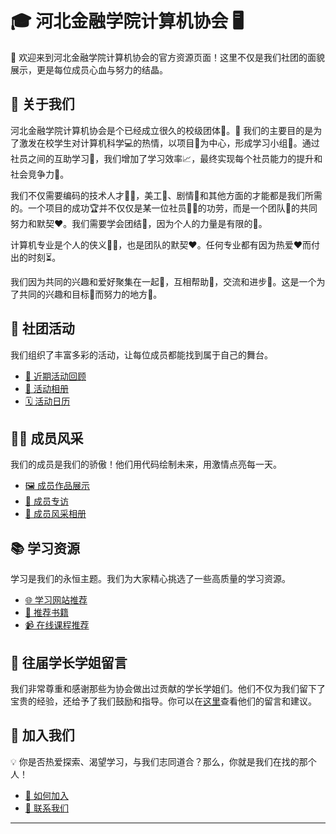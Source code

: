 ﻿---
enable_comments: false
---

# 🎓 河北金融学院计算机协会 🖥️

🎉 欢迎来到河北金融学院计算机协会的官方资源页面！这里不仅是我们社团的面貌展示，更是每位成员心血与努力的结晶。

## 🌟 关于我们

河北金融学院计算机协会是个已经成立很久的校级团体🏫。🚀 我们的主要目的是为了激发在校学生对计算机科学💻的热情，以项目📑为中心，形成学习小组👥。通过社员之间的互助学习🤝，我们增加了学习效率📈，最终实现每个社员能力的提升和社会竞争力💪。

我们不仅需要编码的技术人才👩‍💻，美工🎨、剧情📖和其他方面的才能都是我们所需的。一个项目的成功🏆并不仅仅是某一位社员👨‍🎓的功劳，而是一个团队👥的共同努力和默契❤️。我们需要学会团结🤝，因为个人的力量是有限的🔋。

计算机专业是个人的侠义🦸‍♂️，也是团队的默契❤️。任何专业都有因为热爱❤️而付出的时刻⏳。

我们因为共同的兴趣和爱好聚集在一起🤗，互相帮助🤝，交流和进步🚀。这是一个为了共同的兴趣和目标🎯而努力的地方🌟。

## 🎈 社团活动

我们组织了丰富多彩的活动，让每位成员都能找到属于自己的舞台。

- [📅 近期活动回顾](./activities/recent-events.md)
- [📸 活动相册](./activities/event-photos.md)
- [🗓️ 活动日历](./activities/event-calendar.md)

## 👩‍💻 成员风采

我们的成员是我们的骄傲！他们用代码绘制未来，用激情点亮每一天。

- [🖼️ 成员作品展示](./members/portfolio.md)
- [🎤 成员专访](./members/member-interviews.md)
- [👥 成员风采相册](./members/member-photos.md)

## 📚 学习资源

学习是我们的永恒主题。我们为大家精心挑选了一些高质量的学习资源。

- [🌐 学习网站推荐](./resources/websites.md)
- [📖 推荐书籍](./resources/book-recommendations.md)
- [📹 在线课程推荐](./resources/online-courses.md)

## 💌 往届学长学姐留言

我们非常尊重和感谢那些为协会做出过贡献的学长学姐们。他们不仅为我们留下了宝贵的经验，还给予了我们鼓励和指导。你可以在[这里](./senior-messages.md)查看他们的留言和建议。

## 💼 加入我们

💡 你是否热爱探索、渴望学习，与我们志同道合？那么，你就是我们在找的那个人！

- [🚀 如何加入](./join-us.md)
- [💌 联系我们](./contact.md)

---
